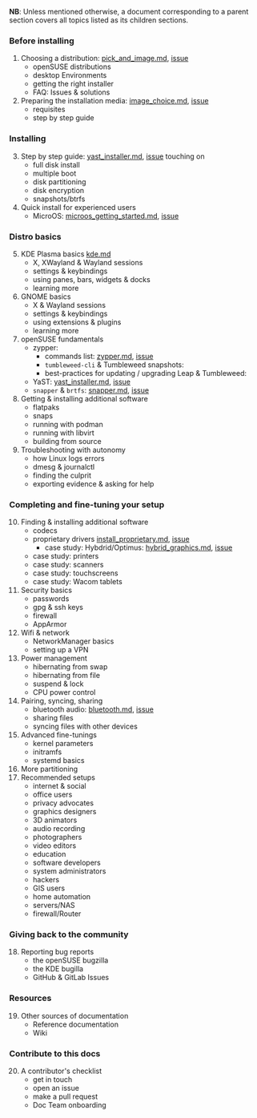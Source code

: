 __NB__: Unless mentioned otherwise, a document corresponding to a parent section covers all topics listed as its children sections.
### Before installing
1. Choosing a distribution: [pick_and_image.md](https://github.com/openSUSE/openSUSE-docs-revamped/blob/dev/project/docs/pick_an_image.md), [issue](https://github.com/openSUSE/openSUSE-docs-revamped/issues/37) 
    * openSUSE distributions
    * desktop Environments
    * getting the right installer
    * FAQ: Issues & solutions
2. Preparing the installation media: [image_choice.md](https://github.com/openSUSE/openSUSE-docs-revamped/blob/dev/project/docs/image_choice.md), [issue](https://github.com/openSUSE/openSUSE-docs-revamped/issues/26)
    * requisites
    * step by step guide
### Installing
3. Step by step guide: [yast_installer.md](https://github.com/openSUSE/openSUSE-docs-revamped/blob/dev/project/docs/yast_installer.md), [issue](https://github.com/openSUSE/openSUSE-docs-revamped/issues/60) touching on
    * full disk install
    * multiple boot
    * disk partitioning
    * disk encryption
    * snapshots/btrfs
5. Quick install for experienced users
   * MicroOS: [microos_getting_started.md](https://github.com/openSUSE/openSUSE-docs-revamped/blob/dev/project/docs/microos_getting_started.md), [issue](https://github.com/openSUSE/openSUSE-docs-revamped/issues/24)
### Distro basics
5. KDE Plasma basics [kde.md](project/docs/kde.md)
    * X, XWayland & Wayland sessions
    * settings & keybindings
    * using panes, bars, widgets & docks
    * learning more
6. GNOME basics
    * X & Wayland sessions
    * settings & keybindings
    * using extensions & plugins
    * learning more
7. openSUSE fundamentals
    * zypper:
        * commands list: [zypper.md](https://github.com/openSUSE/openSUSE-docs-revamped/blob/dev/project/docs/zypper.md), [issue](https://github.com/openSUSE/openSUSE-docs-revamped/issues/32)
        * `tumbleweed-cli` & Tumbleweed snapshots: 
        * best-practices for updating / upgrading Leap & Tumbleweed: 
    * YaST: [yast_installer.md](https://github.com/openSUSE/openSUSE-docs-revamped/blob/dev/project/docs/yast_installer.md), [issue](https://github.com/openSUSE/openSUSE-docs-revamped/blob/dev/project/docs/yast_installer.md)
    * `snapper` & `brtfs`: [snapper.md](https://github.com/openSUSE/openSUSE-docs-revamped/blob/dev/project/docs/snapper.md), [issue](https://github.com/openSUSE/openSUSE-docs-revamped/issues/34)
8. Getting & installing additional software
    * flatpaks
    * snaps
    * running with podman
    * running with libvirt
    * building from source
9. Troubleshooting with autonomy
    * how Linux logs errors
    * dmesg & journalctl
    * finding the culprit
    * exporting evidence & asking for help
### Completing and fine-tuning your setup 
10. Finding & installing additional software
    * codecs
    * proprietary drivers [install_proprietary.md](https://github.com/openSUSE/openSUSE-docs-revamped/blob/dev/project/docs/install_proprietary.md), [issue](https://github.com/openSUSE/openSUSE-docs-revamped/issues/28)
      * case study: Hybdrid/Optimus: [hybrid_graphics.md](https://github.com/openSUSE/openSUSE-docs-revamped/blob/dev/project/docs/hybrid_graphics.md), [issue](https://github.com/openSUSE/openSUSE-docs-revamped/issues/77) 
    * case study: printers
    * case study: scanners
    * case study: touchscreens
    * case study: Wacom tablets
11. Security basics
    * passwords
    * gpg & ssh keys
    * firewall
    * AppArmor
12. Wifi & network
    * NetworkManager basics
    * setting up a VPN
13. Power management
    * hibernating from swap
    * hibernating from file
    * suspend & lock
    * CPU power control
14. Pairing, syncing, sharing
    * bluetooth audio: [bluetooth.md](https://github.com/openSUSE/openSUSE-docs-revamped/blob/dev/project/docs/bluetooth.md), [issue](https://github.com/openSUSE/openSUSE-docs-revamped/issues/27)
    * sharing files
    * syncing files with other devices
15. Advanced fine-tunings
    * kernel parameters
    * initramfs
    * systemd basics
16. More partitioning
17. Recommended setups
    * internet & social
    * office users
    * privacy advocates
    * graphics designers
    * 3D animators
    * audio recording
    * photographers
    * video editors
    * education
    * software developers
    * system administrators
    * hackers
    * GIS users
    * home automation
    * servers/NAS
    * firewall/Router
### Giving back to the community
18. Reporting bug reports
    * the openSUSE bugzilla
    * the KDE bugilla
    * GitHub & GitLab Issues
### Resources
19. Other sources of documentation
    * Reference documentation
    * Wiki
### Contribute to this docs
20. A contributor's checklist
    * get in touch
    * open an issue
    * make a pull request
    * Doc Team onboarding
